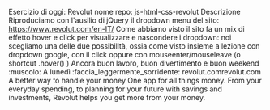 Esercizio di oggi: Revolut
nome repo: js-html-css-revolut
Descrizione
Riproduciamo con l'ausilio di jQuery il dropdown menu del sito: https://www.revolut.com/en-IT/
Come abbiamo visto il sito fa un mix di effetto hover e click per visualizzare e nascondere i dropdown: noi scegliamo una delle due possibilità, ossia come visto insieme a lezione con dropdown google, con il click oppure con mouseenter/mouseleave (o shortcut .hover() )
Ancora buon lavoro, buon divertimento e buon weekend :muscolo:
A lunedì :faccia_leggermente_sorridente:
revolut.comrevolut.com
A better way to handle your money
One app for all things money. From your everyday spending, to planning for your future with savings and investments, Revolut helps you get more from your money. 